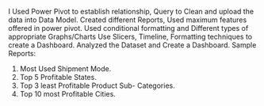 I Used Power Pivot to establish relationship, Query to Clean and upload the data into Data Model. Created different Reports, Used maximum features offered in power pivot. Used conditional formatting and Different types of appropriate Graphs/Charts Use Slicers, Timeline, Formatting techniques to create a Dashboard. Analyzed the Dataset and Create a Dashboard.
Sample Reports:
1) Most Used Shipment Mode.
2) Top 5 Profitable States.
3) Top 3 least Profitable Product Sub- Categories.
4) Top 10 most Profitable Cities.
